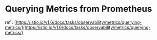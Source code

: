 # Querying Metrics from Prometheus

ref : [https://istio.io/v1.6/docs/tasks/observability/metrics/querying-metrics/](https://istio.io/v1.6/docs/tasks/observability/metrics/querying-metrics/)



